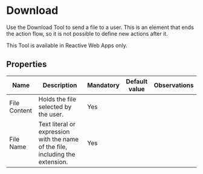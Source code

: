 # Download

Use the Download Tool to send a file to a user. This is an element that ends the action flow, so it is not possible to define new actions after it.

This Tool is available in Reactive Web Apps only.


## Properties

<table markdown="1">

<thead>
<tr>
<th>Name</th>
<th>Description</th>
<th>Mandatory</th>
<th>Default value</th>
<th>Observations</th>
</tr>
</thead>
<tbody>

<tr>
<td title="File Content">File Content</td>
<td>Holds the file selected by the user.</td>
<td>Yes</td>
<td></td>
<td></td>
</tr>

<tr>
<td title="File Name">File Name</td>
<td>Text literal or expression with the name of the file, including the extension.</td>
<td>Yes</td>
<td></td>
<td></td>
</tr>


</tbody>
</table>